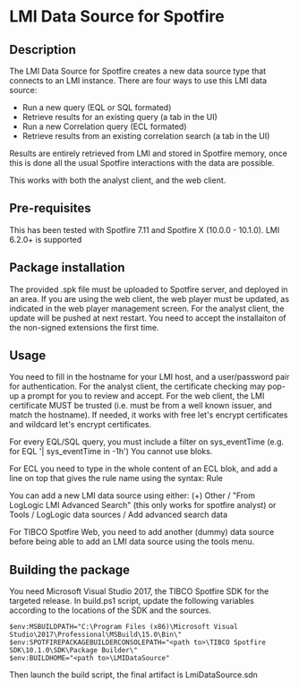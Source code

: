 # LMI Data Source for Spotfire

## Description
The LMI Data Source for Spotfire creates a new data source type that connects to an LMI instance.
There are four ways to use this LMI data source:
- Run a new query (EQL or SQL formated)
- Retrieve results for an existing query (a tab in the UI)
- Run a new Correlation query (ECL formated)
- Retrieve results from an existing correlation search (a tab in the UI)

Results are entirely retrieved from LMI and stored in Spotfire memory, once this is done all the usual Spotfire interactions with the data are possible.

This works with both the analyst client, and the web client.

## Pre-requisites
This has been tested with Spotfire 7.11 and Spotfire X (10.0.0 - 10.1.0).
LMI 6.2.0+ is supported

## Package installation
The provided .spk file must be uploaded to Spotfire server, and deployed in an area.
If you are using the web client, the web player must be updated, as indicated in the web player management screen.
For the analyst client, the update will be pushed at next restart. You need to accept the installaiton of the non-signed extensions the first time.

## Usage
You need to fill in the hostname for your LMI host, and a user/password pair for authentication.
For the analyst client, the certificate checking may pop-up a prompt for you to review and accept.
For the web client, the LMI certificate MUST be trusted (i.e. must be from a well known issuer, and match the hostname).
If needed, it works with free let's encrypt certificates and  wildcard let's encrypt certificates.

For every EQL/SQL query, you must include a filter on sys_eventTime (e.g. for EQL '| sys_eventTime in -1h')
You cannot use bloks.

For ECL you need to type in the whole content of an ECL blok, and add a line on top that gives the rule name using the syntax:
Rule <rule name>
  
You can add a new LMI data source using either:
(+) Other / "From LogLogic LMI Advanced Search" (this only works for spotfire analyst)
or
Tools / LogLogic data sources / Add advanced search data 

For TIBCO Spotfire Web, you need to add another (dummy) data source before being able to add an LMI data source using the tools menu.

## Building the package

You need Microsoft Visual Studio 2017, the TIBCO Spotfire SDK for the targeted release.
In build.ps1 script, update the following variables according to the locations of the SDK and the sources.

```
$env:MSBUILDPATH="C:\Program Files (x86)\Microsoft Visual Studio\2017\Professional\MSBuild\15.0\Bin\"
$env:SPOTFIREPACKAGEBUILDERCONSOLEPATH="<path to>\TIBCO Spotfire SDK\10.1.0\SDK\Package Builder\"
$env:BUILDHOME="<path to>\LMIDataSource"
```

Then launch the build script, the final artifact is LmiDataSource.sdn

